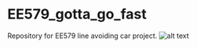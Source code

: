 # EE579_gotta_go_fast
Repository for EE579 line avoiding car project.
![alt text](https://i.redd.it/7v337do8giw21.png)
